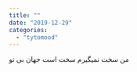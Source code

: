 ```yaml
---
title: ""
date: "2019-12-29"
categories: 
  - "tytomood"
---
```


من سخت نمیگیرم سخت است جهان بی تو
